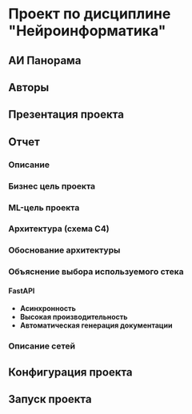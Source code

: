 # Проект по дисциплине "Нейроинформатика"
## АИ Панорама
## Авторы
## Презентация проекта
## Отчет
### Описание
### Бизнес цель проекта
### ML-цель проекта
### Архитектура (схема C4)
### Обоснование архитектуры
### Объяснение выбора используемого стека
#### **FastAPI**
- **Асинхронность**
- **Высокая производительность**
- **Автоматическая генерация документации**
### Описание сетей
## Конфигурация проекта
## Запуск проекта
